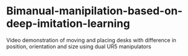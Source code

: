 # Bimanual-manipilation-based-on-deep-imitation-learning
Video demonstration of moving and placing desks with difference in position, orientation and size using dual UR5 manipulators
